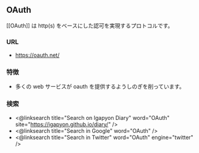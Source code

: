 ## OAuth

[[OAuth]] は http(s) をベースにした認可を実現するプロトコルです。

### URL

* https://oauth.net/

### 特徴

* 多くの web サービスが oauth を提供するようしのぎを削っています。

### 検索

* <@linksearch title="Search on Igapyon Diary" word="OAuth" site="https://igapyon.github.io/diary/" />
* <@linksearch title="Search in Google" word="OAuth" />
* <@linksearch title="Search in Twitter" word="OAuth" engine="twitter" />

